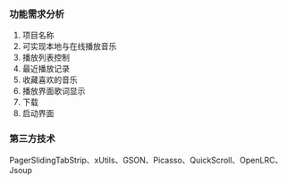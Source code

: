 ### 功能需求分析 ###
1. 项目名称
2. 可实现本地与在线播放音乐
3. 播放列表控制
4. 最近播放记录
5. 收藏喜欢的音乐
6. 播放界面歌词显示
7. 下载
8. 启动界面<br/>
### 第三方技术 ###
PagerSlidingTabStrip、xUtils、GSON、Picasso、QuickScroll、OpenLRC、Jsoup